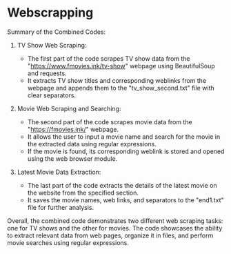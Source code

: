 # Webscrapping

Summary of the Combined Codes:

1. TV Show Web Scraping:
   - The first part of the code scrapes TV show data from the "https://www.fmovies.ink/tv-show" webpage using BeautifulSoup and requests.
   - It extracts TV show titles and corresponding weblinks from the webpage and appends them to the "tv_show_second.txt" file with clear separators.

2. Movie Web Scraping and Searching:
   - The second part of the code scrapes movie data from the "https://fmovies.ink/" webpage.
   - It allows the user to input a movie name and search for the movie in the extracted data using regular expressions.
   - If the movie is found, its corresponding weblink is stored and opened using the web browser module.

3. Latest Movie Data Extraction:
   - The last part of the code extracts the details of the latest movie on the website from the specified section.
   - It saves the movie names, web links, and separators to the "end1.txt" file for further analysis.

Overall, the combined code demonstrates two different web scraping tasks: one for TV shows and the other for movies. The code showcases the ability to extract relevant data from web pages, organize it in files, and perform movie searches using regular expressions.
